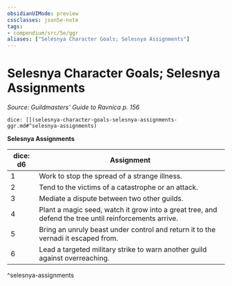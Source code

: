 ```yaml
---
obsidianUIMode: preview
cssclasses: json5e-note
tags:
- compendium/src/5e/ggr
aliases: ["Selesnya Character Goals; Selesnya Assignments"]
---
```

# Selesnya Character Goals; Selesnya Assignments
*Source: Guildmasters' Guide to Ravnica p. 156* 

`dice: [](selesnya-character-goals-selesnya-assignments-ggr.md#^selesnya-assignments)`

**Selesnya Assignments**

| dice: d6 | Assignment |
|----------|------------|
| 1 | Work to stop the spread of a strange illness. |
| 2 | Tend to the victims of a catastrophe or an attack. |
| 3 | Mediate a dispute between two other guilds. |
| 4 | Plant a magic seed, watch it grow into a great tree, and defend the tree until reinforcements arrive. |
| 5 | Bring an unruly beast under control and return it to the vernadi it escaped from. |
| 6 | Lead a targeted military strike to warn another guild against overreaching. |
^selesnya-assignments